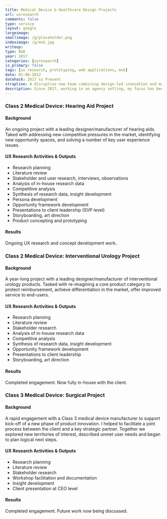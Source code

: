 ```yaml
---
title: Medical Device & Healthcare Design Projects
url: uxresearch
comments: false
type: service
layout: google
largeimage: 
smallimage: /g/placeholder.png
indeximage: /g/msk.jpg
writeup: 
type: R&D
year: 2017
categories: [uxresearch]
is_primary: false
tags: [ux research, prototyping, web applications, msk]
date: 01-06-2012
datehack: 2017 to Present
strapline: A disruptive new team combining design-led innovation and machine learning expertise
description: Since 2017, working in an agency setting, my focus has been on UX research and design strategy for medical device manufacturers and healthcare organisations. To date, I have worked on projects related to Class 1, Class 2 and (briefly) Class 3  medical devices. The work has also involved research and design of patient-facing apps/services that accompany/augment medical devices. This work is highly sensitive. I have summarised below but can expand on the work in person.
---
```

### Class 2 Medical Device: Hearing Aid Project

#### Background

An ongoing project with a leading designer/manufacturer of hearing aids. Taked with addressing new competitive pressures in the market, identifying new opportunity spaces, and solving a number of key user experience issues.

#### UX Research Activities & Outputs

* Research planning
* Literature review
* Stakeholder and user research, interviews, observations
* Analysis of in-house research data
* Competitive analysis
* Synthesis of research data, insight development
* Persona development
* Opportunity framework development
* Presentations to client leadership (SVP level)
* Storyboarding, art direction
* Product concepting and prototyping 

#### Results

Ongoing UX research and concept development work.

### Class 2 Medical Device: Interventional Urology Project

#### Background

A year-long project with a leading designer/manufacturer of interventional urology products. Tasked with re-imagining a core product category to protect reimbursement, achieve differentiation in the market, offer improved service to end-users.

#### UX Research Activities & Outputs

* Research planning
* Literature review
* Stakeholder research
* Analysis of in-house research data
* Competitive analysis
* Synthesis of research data, insight development
* Opportunity framework development
* Presentations to client leadership 
* Storyboarding, art direction

#### Results

Completed engagement. Now fully in-house with the client.


### Class 3 Medical Device: Surgical Project

#### Background

A rapid engagement with a Class 3 medical device manufacturer to support kick-off of a new phase of product innovation. I helped to facilitate a joint process between the client and a key strategic partner. Together we explored new territories of interest, described unmet user needs and began to plan logical next steps.

#### UX Research Activities & Outputs

* Research planning
* Literature review
* Stakeholder research
* Workshop facilitation and documentation
* Insight development
* Client presentation at CEO level

#### Results

Completed engagement. Future work now being discussed.